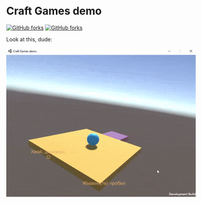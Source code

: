 # Craft Games demo

[![GitHub forks](https://img.shields.io/badge/Unity%203D-sample%20project-brightgreen)](https://github.com/topics/unity3d)
[![GitHub forks](https://img.shields.io/github/forks/koplenov/Craft-Games-demo?style=social "Do it!")](https://github.com/koplenov/Craft-Games-demo/fork)

Look at this, dude:

![GitHub forks](https://github.com/koplenov/Craft-Games-demo/raw/master/gameplay.gif)
